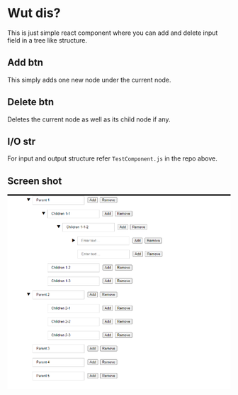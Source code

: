 # Wut dis?

This is just simple react component where you can add and delete input field in a tree like structure.

## Add btn
 This simply adds one new node under the current node.

## Delete btn
Deletes the current node as well as its child node if any.

## I/O str
For input and output structure refer `TestComponent.js` in the repo above.

## Screen shot
![Image](https://github.com/KunwarVSuryavanshi/react-tree/blob/5748f6352d4bb9720798da2b578719420ca20a08/src/Image/Screenshot%202022-03-13%20161833.png?raw=true "Input Tree")